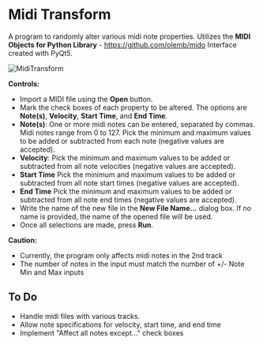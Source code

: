 # Midi Transform
A program to randomly alter various midi note properties. Utilizes the **MIDI Objects for Python Library** - https://github.com/olemb/mido 
Interface created with PyQt5.

![MidiTransform](http://i.imgur.com/klCd4xG.jpg)

**Controls:**
* Import a MIDI file using the **Open** button.
* Mark the check boxes of each property to be altered. The options are **Note(s)**, **Velocity**, **Start Time**, and **End Time**.
* **Note(s)**: One or more midi notes can be entered, separated by commas. Midi notes range from 0 to 127. Pick the minimum and maximum values to be added or subtracted from each note (negative values are accepted).
* **Velocity**: Pick the minimum and maximum values to be added or subtracted from all note velocities (negative values are accepted).
* **Start Time** Pick the minimum and maximum values to be added or subtracted from all note start times (negative values are accepted).
* **End Time** Pick the minimum and maximum values to be added or subtracted from all note end times (negative values are accepted).
* Write the name of the new file in the **New File Name...** dialog box. If no name is provided, the name of the opened file will be used.
* Once all selections are made, press **Run**.

**Caution:**
* Currently, the program only affects midi notes in the 2nd track
* The number of notes in the input must match the number of +/- Note Min and Max inputs


## To Do
* Handle midi files with various tracks.
* Allow note specifications for velocity, start time, and end time
* Implement "Affect all notes except..." check boxes



